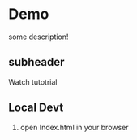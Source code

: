 # Demo

some description!

## subheader
Watch tutotrial

## Local Devt
1. open Index.html in your browser